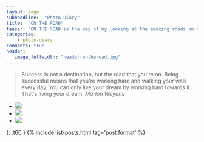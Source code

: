 ```yaml
---
layout: page
subheadline:  "Photo Diary"
title:  "ON THE ROAD"
teaser: "ON THE ROAD is the way of my looking at the amazing roads on the world. I hope you will enjoy it"
categories:
    - photo-diary
comments: true
header:
   image_fullwidth: "header-ontheroad.jpg"
---
```


> Success is not a destination, but the road that you're on. Being successful means that you're working hard and walking your walk every day. You can only live your dream by working hard towards it. That's living your dream.
<cite>Marlon Wayans</cite> 

<ul class="clearing-thumbs small-block-grid-3" data-clearing>
  <li><a href="https://download.unsplash.com/photo-1431866882364-e7d0880c5a01"><img  data-caption="Sapa's road" class="th" src="{{ site.url }}/images/thumbs-photo-diary/on-the-road/thumb-road1.jpg"></a></li>
  <li><a href="https://download.unsplash.com/photo-1431867204310-08528e8353bc"><img  data-caption="Ly Son's road" class="th" src="{{ site.url }}/images/thumbs-photo-diary/on-the-road/thumb-road2.jpg"></a></li>
  <li><a href="https://download.unsplash.com/photo-1431867351497-96d486aa028f"><img  data-caption="Binh Thuan's road" class="th" src="{{ site.url }}/images/thumbs-photo-diary/on-the-road/thumb-road3.jpg"></a></li>
</ul>



{: .t60 }
{% include list-posts.html tag='post format' %}



 [1]: #